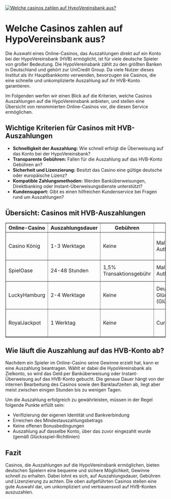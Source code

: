 [![Welche casinos zahlen auf HypoVereinsbank aus?](https://123-caf.pages.dev/gitsignup.png)](https://vrmoo.ru/Bt82HjjY)

<h1>Welche Casinos zahlen auf HypoVereinsbank aus?</h1> <p>Die Auswahl eines Online-Casinos, das Auszahlungen direkt auf ein Konto bei der HypoVereinsbank (HVB) ermöglicht, ist für viele deutsche Spieler von großer Bedeutung. Die HypoVereinsbank zählt zu den größten Banken in Deutschland und gehört zur UniCredit Group. Da viele Nutzer dieses Institut als ihr Hauptbankkonto verwenden, bevorzugen sie Casinos, die eine schnelle und unkomplizierte Auszahlung auf ihr HVB-Konto garantieren.</p>  <p>Im Folgenden werfen wir einen Blick auf die Kriterien, welche Casinos Auszahlungen auf die HypoVereinsbank anbieten, und stellen eine Übersicht von renommierten Online-Casinos vor, die diesen Service ermöglichen.</p>  <h2>Wichtige Kriterien für Casinos mit HVB-Auszahlungen</h2> <ul>   <li><strong>Schnelligkeit der Auszahlung:</strong> Wie schnell erfolgt die Überweisung auf das Konto bei der HypoVereinsbank?</li>   <li><strong>Transparente Gebühren:</strong> Fallen für die Auszahlung auf das HVB-Konto Gebühren an?</li>   <li><strong>Sicherheit und Lizenzierung:</strong> Besitzt das Casino eine gültige deutsche oder europäische Lizenz?</li>   <li><strong>Kompatible Zahlungsmethoden:</strong> Werden Banküberweisungen, Direktbanking oder Instant-Überweisungsdienste unterstützt?</li>   <li><strong>Kundensupport:</strong> Gibt es einen hilfreichen Kundenservice bei Fragen rund um Auszahlungen?</li> </ul>  <h2>Übersicht: Casinos mit HVB-Auszahlungen</h2> <table border="1" cellpadding="8" cellspacing="0" style="border-collapse: collapse; width: 100%;">   <thead>     <tr>       <th>Online-Casino</th>       <th>Auszahlungsdauer</th>       <th>Gebühren</th>       <th>Lizenz</th>       <th>Besonderheiten</th>     </tr>   </thead>   <tbody>     <tr>       <td>Casino König</td>       <td>1-3 Werktage</td>       <td>Keine</td>       <td>Malediven Gaming Authority</td>       <td>Direkte Banküberweisung inklusive HVB-Support</td>     </tr>     <tr>       <td>SpielOase</td>       <td>24-48 Stunden</td>       <td>1,5% Transaktionsgebühr</td>       <td>Malta Gaming Authority</td>       <td>Zusätzlich Sofortüberweisung via Trustly möglich</td>     </tr>     <tr>       <td>LuckyHamburg</td>       <td>2-4 Werktage</td>       <td>Keine</td>       <td>Deutsche Glücksspielbehörde (GlüNeuRStv)</td>       <td>Besonderer Fokus auf deutsche Spieler, HVB direkt auswählbar</td>     </tr>     <tr>       <td>RoyalJackpot</td>       <td>1 Werktag</td>       <td>Keine</td>       <td>Curacao eGaming</td>       <td>Express-Auszahlung via HVB möglich, VIP-Programme</td>     </tr>   </tbody> </table>  <h2>Wie läuft die Auszahlung auf das HVB-Konto ab?</h2> <p>Nachdem ein Spieler im Online-Casino seine Gewinne erzielt hat, kann er eine Auszahlung beantragen. Wählt er dabei die HypoVereinsbank als Zielkonto, so wird das Geld per Banküberweisung oder Instant-Überweisung auf das HVB-Konto gebucht. Die genaue Dauer hängt von der internen Bearbeitung des Casinos sowie den Banklaufzeiten ab, liegt aber meist zwischen einigen Stunden bis zu wenigen Tagen.</p>  <p>Um die Auszahlung erfolgreich zu gewährleisten, müssen in der Regel folgende Punkte erfüllt sein:</p> <ul>   <li>Verifizierung der eigenen Identität und Bankverbindung</li>   <li>Erreichen des Mindestauszahlungsbetrags</li>   <li>Keine offenen Bonusbedingungen</li>   <li>Auszahlung auf dasselbe Konto, über das zuvor eingezahlt wurde (gemäß Glücksspiel-Richtlinien)</li> </ul>  <h2>Fazit</h2> <p>Casinos, die Auszahlungen auf die HypoVereinsbank ermöglichen, bieten deutschen Spielern eine bequeme und sichere Möglichkeit, Gewinne schnell zu erhalten. Dabei lohnt es sich, auf Auszahlungsdauer, Gebühren und Lizenzierung zu achten. Die oben aufgeführten Casinos stellen eine gute Auswahl dar, um unkompliziert und vertrauensvoll auf HVB-Konten auszuzahlen.</p>